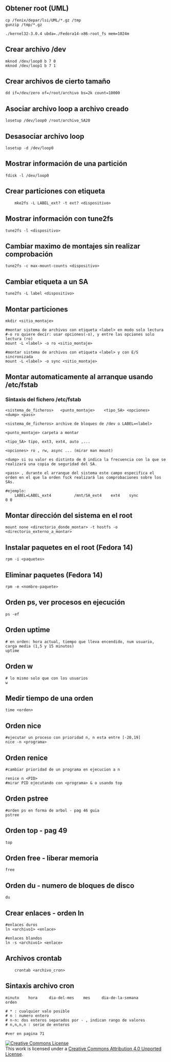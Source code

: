 ## Obtener root (UML)

```
cp /fenix/depar/lsi/UML/*.gz /tmp
gunzip /tmp/*.gz

./kernel32-3.0.4 ubda=./Fedora14-x86-root_fs mem=1024m
```


## Crear archivo /dev

```
mknod /dev/loop0 b 7 0
mknod /dev/loop1 b 7 1
```

## Crear archivos de cierto tamaño

```
dd if=/dev/zero of=/root/archivo bs=2k count=10000
```
## Asociar archivo loop a archivo creado

```
losetup /dev/loop0 /root/archivo_SA20
```

## Desasociar archivo loop
```
losetup -d /dev/loop0
```

## Mostrar información de una partición
```
fdisk -l /dev/loop0
```

## Crear particiones con etiqueta
```
	mke2fs -L LABEL_ext? -t ext? <dispositivo>
```

## Mostrar información con tune2fs
```
tune2fs -l <dispositivo>
```

## Cambiar maximo de montajes sin realizar comprobación
```
tune2fs -c max-mount-counts <dispositivo>
```

## Cambiar etiqueta a un SA
```
tune2fs -L label <dispositivo>
```

## Montar particiones
```
mkdir <sitio_montaje>

#montar sistema de archivos con etiqueta <label> en modo solo lectura
#-o ro quiere decir: usar opciones(-o), y entre las opciones solo lectura (ro)
mount -L <label> -o ro <sitio_montaje>

#montar sistema de archivos con etiqueta <label> y con E/S sincronizada
mount -L <label> -o sync <sitio_montaje>

```

## Montar automaticamente al arranque usando /etc/fstab

### Sintaxis del fichero /etc/fstab

```
<sistema_de_ficheros>   <punto_montaje>    <tipo_SA> <opciones>  <dump> <pass>

<sistema_de_ficheros> archive de bloques de /dev o LABEL=<label>

<punto_montaje> carpeta a montar

<tipo_SA> tipo, ext3, ext4, auto ,...

<opciones> ro , rw, async ... (mirar man mount)

<dump> si su valor es distinto de 0 indica la frecuencia con la que se realizará una copia de seguridad del SA.

<pass> , durante el arranque del sistema este campo especifica el orden en el que la orden fsck realizará las comprobaciones sobre los SAs.

#ejemplo:
	LABEL=LABEL_ext4          /mnt/SA_ext4    ext4    sync            0 0
```

## Montar dirección del sistema en el root
```
mount none <directorio_donde_montar> -t hostfs -o <directorio_externo_a_montar>
```

## Instalar paquetes en el root (Fedora 14)
```
rpm -i <paquetes>
```

## Eliminar paquetes (Fedora 14)
```
rpm -e <nombre-paquete>
```

## Orden ps, ver procesos en ejecución
```
ps -ef
```

## Orden uptime
```
# en orden: hora actual, tiempo que lleva encendido, num usuario, carga media (1,5 y 15 minutos)
uptime
```

## Orden w
```
# lo mismo solo que con los usuarios
w
```

## Medir tiempo de una orden
```
time <orden>
```

## Orden nice
```
#ejecutar un proceso con prioridad n, n esta entre [-20,19]
nice -n <programa>
```

## Orden renice
```
#cambiar prioridad de un programa en ejecucion a n

renice n <PID>
#mirar PID ejecutando con <programa> & o usando top
```

## Orden pstree
```
#orden ps en forma de arbol - pag 46 guia
pstree
```

## Orden top - pag 49
```
top
```

## Orden free - liberar memoria
```
free
```

## Orden du - numero de bloques de disco
```
du
```

## Crear enlaces - orden ln

```
#enlaces duros
ln <archivo1> <enlace>

#enlaces blandos
ln -s <archivo1> <enlace>
```


## Archivos crontab
```
	crontab <archivo_cron>
```

## Sintaxis archivo cron
```
minuto    hora     dia-del-mes    mes     dia-de-la-semana        orden

# * : cualquier valo posible
# n : numero entero
# n-n: dos enteros separados por - , indican rango de valores
# n,n,n,n : serie de enteros

#ver en pagina 71
```



[![Creative Commons License][image-1]][1]  
This work is licensed under a [Creative Commons Attribution 4.0 Unported License][1].

[1]:    http://creativecommons.org/licenses/by/4.0/deed.en_US

[image-1]:    http://i.creativecommons.org/l/by/4.0/80x15.png
